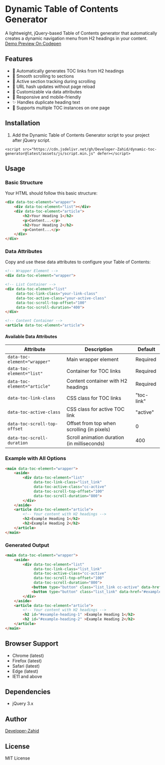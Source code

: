 # Dynamic Table of Contents Generator

A lightweight, jQuery-based Table of Contents generator that automatically creates a dynamic navigation menu from H2 headings in your content.
[Demo Preview On Codepen](https://codepen.io/DeveloperZahid/full/VYZqgge)

## Features

- 🚀 Automatically generates TOC links from H2 headings
- 📜 Smooth scrolling to sections
- 🎯 Active section tracking during scrolling
- 🔗 URL hash updates without page reload
- 🎨 Customizable via data attributes
- 📱 Responsive and mobile-friendly
- ✨ Handles duplicate heading text
- 🔄 Supports multiple TOC instances on one page


## Installation

1. Add the Dynamic Table of Contents Generator script to your project after jQuery script.
```
<script src="https://cdn.jsdelivr.net/gh/Developer-Zahid/dynamic-toc-generator@latest/assets/js/script.min.js" defer></script>
```

## Usage

### Basic Structure

Your HTML should follow this basic structure:

```html
<div data-toc-element="wrapper">
    <div data-toc-element="list"></div>
    <div data-toc-element="article">
        <h2>Your Heading 1</h2>
        <p>Content...</p>
        <h2>Your Heading 2</h2>
        <p>Content...</p>
    </div>
</div>
```

### Data Attributes

Copy and use these data attributes to configure your Table of Contents:

```html
<!-- Wrapper Element -->
<div data-toc-element="wrapper">

<!-- List Container -->
<div data-toc-element="list"
     data-toc-link-class="your-link-class"
     data-toc-active-class="your-active-class"
     data-toc-scroll-top-offset="100"
     data-toc-scroll-duration="400">
</div>

<!-- Content Container -->
<article data-toc-element="article">
```

#### Available Data Attributes

| Attribute | Description | Default |
|-----------|-------------|---------|
| `data-toc-element="wrapper"` | Main wrapper element | Required |
| `data-toc-element="list"` | Container for TOC links | Required |
| `data-toc-element="article"` | Content container with H2 headings | Required |
| `data-toc-link-class` | CSS class for TOC links | "toc-link" |
| `data-toc-active-class` | CSS class for active TOC link | "active" |
| `data-toc-scroll-top-offset` | Offset from top when scrolling (in pixels) | 0 |
| `data-toc-scroll-duration` | Scroll animation duration (in milliseconds) | 400 |

### Example with All Options

```html
<main data-toc-element="wrapper">
    <aside>
        <div data-toc-element="list"
             data-toc-link-class="list_link"
             data-toc-active-class="cc-active"
             data-toc-scroll-top-offset="100"
             data-toc-scroll-duration="800">
        </div>
    </aside>
    <article data-toc-element="article">
        <!-- Your content with H2 headings -->
        <h2>Example Heading 1</h2>
        <h2>Example Heading 2</h2>
    </article>
</main>
```

### Generated Output

```html
<main data-toc-element="wrapper">
    <aside>
        <div data-toc-element="list"
             data-toc-link-class="list_link"
             data-toc-active-class="cc-active"
             data-toc-scroll-top-offset="100"
             data-toc-scroll-duration="800">
            <button type="button" class="list_link cc-active" data-href="#example-heading-1">Example Heading 1</button>
            <button type="button" class="list_link" data-href="#example-heading-2">Example Heading 2</button>
        </div>
    </aside>
    <article data-toc-element="article">
        <!-- Your content with H2 headings -->
        <h2 id="#example-heading-1" >Example Heading 1</h2>
        <h2 id="#example-heading-2" >Example Heading 2</h2>
    </article>
</main>
```

## Browser Support

- Chrome (latest)
- Firefox (latest)
- Safari (latest)
- Edge (latest)
- IE11 and above

## Dependencies

- jQuery 3.x

## Author

[Developer-Zahid](https://github.com/Developer-Zahid)

## License

MIT License
